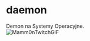 # daemon
Demon na Systemy Operacyjne.
<br>
![Mamm0nTwitchGIF](https://user-images.githubusercontent.com/49248797/230181024-0452e78f-182a-4375-96a7-e693384e2ecb.gif)

